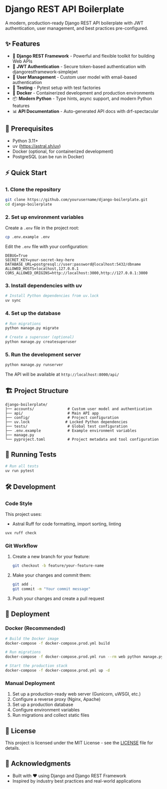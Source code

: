 # Django REST API Boilerplate

A modern, production-ready Django REST API boilerplate with JWT authentication, user management, and best practices pre-configured.

## ✨ Features

- 🚀 **Django REST Framework** - Powerful and flexible toolkit for building Web APIs
- 🔐 **JWT Authentication** - Secure token-based authentication with djangorestframework-simplejwt
- 👥 **User Management** - Custom user model with email-based authentication
- 🧪 **Testing** - Pytest setup with test factories
- 🐳 **Docker** - Containerized development and production environments
- 📦 **Modern Python** - Type hints, async support, and modern Python features
- 📊 **API Documentation** - Auto-generated API docs with drf-spectacular

## 🚀 Prerequisites

- Python 3.11+
- uv (https://astral.sh/uv)
- Docker (optional, for containerized development)
- PostgreSQL (can be run in Docker)

## ⚡ Quick Start

### 1. Clone the repository

```bash
git clone https://github.com/yourusername/django-boilerplate.git
cd django-boilerplate
```

### 2. Set up environment variables

Create a `.env` file in the project root:

```bash
cp .env.example .env
```

Edit the `.env` file with your configuration:

```env
DEBUG=True
SECRET_KEY=your-secret-key-here
DATABASE_URL=postgresql://user:password@localhost:5432/dbname
ALLOWED_HOSTS=localhost,127.0.0.1
CORS_ALLOWED_ORIGINS=http://localhost:3000,http://127.0.0.1:3000
```

### 3. Install dependencies with uv

```bash
# Install Python dependencies from uv.lock
uv sync

```

### 4. Set up the database

```bash
# Run migrations
python manage.py migrate

# Create a superuser (optional)
python manage.py createsuperuser
```

### 5. Run the development server

```bash
python manage.py runserver
```

The API will be available at `http://localhost:8000/api/`

## 🏗️ Project Structure

```
django-boilerplate/
├── accounts/               # Custom user model and authentication
├── api/                    # Main API app
├── config/                 # Project configuration
├── uv.lock                # Locked Python dependencies
├── tests/                  # Global test configuration
├── .env.example            # Example environment variables
├── manage.py
└── pyproject.toml          # Project metadata and tool configuration
```

## 🧪 Running Tests

```bash
# Run all tests
uv run pytest
```

## 🛠️ Development

### Code Style

This project uses:
- Astral Ruff for code formatting, import sorting, linting

```bash
uvx ruff check
```

### Git Workflow

1. Create a new branch for your feature:
   ```bash
   git checkout -b feature/your-feature-name
   ```

2. Make your changes and commit them:
   ```bash
   git add .
   git commit -m "Your commit message"
   ```

3. Push your changes and create a pull request

## 🚀 Deployment

### Docker (Recommended)

```bash
# Build the Docker image
docker-compose -f docker-compose.prod.yml build

# Run migrations
docker-compose -f docker-compose.prod.yml run --rm web python manage.py migrate

# Start the production stack
docker-compose -f docker-compose.prod.yml up -d
```

### Manual Deployment

1. Set up a production-ready web server (Gunicorn, uWSGI, etc.)
2. Configure a reverse proxy (Nginx, Apache)
3. Set up a production database
4. Configure environment variables
5. Run migrations and collect static files

## 📄 License

This project is licensed under the MIT License - see the [LICENSE](LICENSE) file for details.

## 🙏 Acknowledgments

- Built with ❤️ using Django and Django REST Framework
- Inspired by industry best practices and real-world applications
